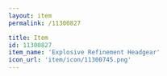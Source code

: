 ```yaml
---
layout: item
permalink: /11300827

title: Item
id: 11300827
item_name: 'Explosive Refinement Headgear'
icon_url: 'item/icon/11300745.png'
---
```

